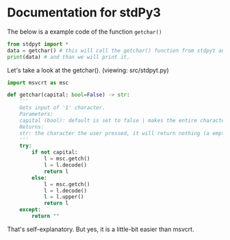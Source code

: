 # Documentation for stdPy3
The below is a example code of the function `getchar()`

```py
from stdpyt import *
data = getchar() # this will call the getchar() function from stdpyt and return the character it got.
print(data) # and than we will print it.
```

Let's take a look at the getchar().
(viewing: src/stdpyt.py)
```py
import msvcrt as msc

def getchar(capital: bool=False) -> str:
    '''
    Gets input of '1' character.
    Parameters:
    capital (bool): default is set to false | makes the entire character a uppercase character.
    Returns:
    str: the character the user pressed, it will return nothing (a empty string) if the character isnt in the alphabet or isnt a number.
    '''
    try:
        if not capital:
            l = msc.getch()
            l = l.decode()
            return l
        else:
            l = msc.getch()
            l = l.decode()
            l = l.upper()
            return l
    except:
        return ""
```

That's self-explanatory.
But yes, it is a little-bit easier than msvcrt.